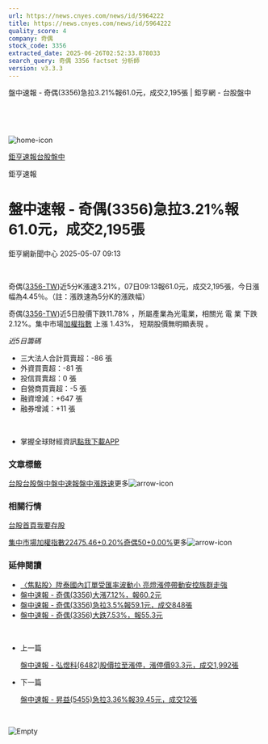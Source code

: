 ```yaml
---
url: https://news.cnyes.com/news/id/5964222
title: https://news.cnyes.com/news/id/5964222
quality_score: 4
company: 奇偶
stock_code: 3356
extracted_date: 2025-06-26T02:52:33.878033
search_query: 奇偶 3356 factset 分析師
version: v3.3.3
---
```


盤中速報 - 奇偶(3356)急拉3.21%報61.0元，成交2,195張 | 鉅亨網 - 台股盤中

‌

‌

![home-icon](/assets/icons/breadCrumb/symbol-icon-home.svg)

[鉅亨速報](/news/cat/anue_live)[台股盤中](/news/cat/tw_live)

鉅亨速報

# 盤中速報 - 奇偶(3356)急拉3.21%報61.0元，成交2,195張

鉅亨網新聞中心 2025-05-07 09:13

‌

奇偶([3356-TW](https://www.cnyes.com/twstock/3356))近5分K漲速3.21%，07日09:13報61.0元，成交2,195張，今日漲幅為4.45％。（註：漲跌速為5分K的漲跌幅）

奇偶([3356-TW](https://www.cnyes.com/twstock/3356))近5日股價下跌11.78% ，所屬產業為光電業，相關光 電 業 下跌 2.12%。集中市場[加權指數](https://invest.cnyes.com/index/TWS/TSE01) 上漲 1.43%， 短期股價無明顯表現 。

*近5日籌碼*

* 三大法人合計買賣超：-86 張
* 外資買賣超：-81 張
* 投信買賣超：0 張
* 自營商買賣超：-5 張
* 融資增減：+647 張
* 融券增減：+11 張

‌

* 掌握全球財經資訊[點我下載APP](http://www.cnyes.com/app/?utm_source=mweb&utm_medium=HamMenuBanner&utm_campaign=fixed&utm_content=entr)

### 文章標籤

[台股](https://news.cnyes.com/tag/台股 "台股")[台股盤中](https://news.cnyes.com/tag/台股盤中 "台股盤中")[盤中速報](https://news.cnyes.com/tag/盤中速報 "盤中速報")[盤中漲跌速](https://news.cnyes.com/tag/盤中漲跌速 "盤中漲跌速")更多![arrow-icon](/assets/icons/arrows/arrow-down.svg)

### 相關行情

[台股首頁](https://www.cnyes.com/twstock)[我要存股](https://supr.link/8OHaU)

[集中市場加權指數22475.46+0.20%](https://invest.cnyes.com/index/TWS/TSE01)[奇偶50+0.00%](https://www.cnyes.com/twstock/3356)更多![arrow-icon](/assets/icons/arrows/arrow-down.svg)

### 延伸閱讀

* [〈焦點股〉陞泰國內訂單受匯率波動小 亮燈漲停帶動安控族群走強](/news/id/5962321)
* [盤中速報 - 奇偶(3356)大漲7.12%，報60.2元](/news/id/5961963)
* [盤中速報 - 奇偶(3356)急拉3.5%報59.1元，成交848張](/news/id/5961951)
* [盤中速報 - 奇偶(3356)大跌7.53%，報55.3元](/news/id/5960325)

‌

* 上一篇

  [盤中速報 - 弘煜科(6482)股價拉至漲停，漲停價93.3元，成交1,992張](/news/id/5964502)
* 下一篇

  [盤中速報 - 昇益(5455)急拉3.36%報39.45元，成交12張](/news/id/5962519)

‌

![Empty](/assets/icons/skeleton/empty-image.svg)

‌